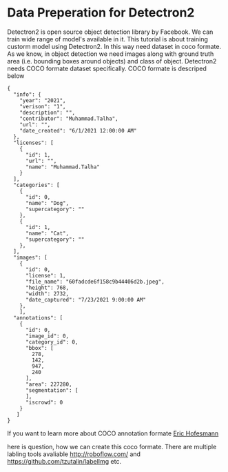 # Data Preperation for Detectron2

Detectron2 is open source object detection library by Facebook. We can train wide range of model's available in it. This tutorial is about training custorm model using Detectron2. 
In this way need dataset in coco formate. As we know, in object detection we need images along with ground truth area (i.e. bounding boxes around objects) and class of object.
Detectron2 needs COCO formate dataset specifically. COCO formate is descriped below 
```
{
  "info": {
    "year": "2021",
    "verison": "1",
    "description": "",
    "contributor": "Muhammad.Talha",
    "url": "",
    "date_created": "6/1/2021 12:00:00 AM"
  },
  "licenses": [
    {
      "id": 1,
      "url": "",
      "name": "Muhammad.Talha"
    }
  ],
  "categories": [
    {
      "id": 0,
      "name": "Dog",
      "supercategory": ""
    },
    {
      "id": 1,
      "name": "Cat",
      "supercategory": ""
    },
  ],
  "images": [
    {
      "id": 0,
      "license": 1,
      "file_name": "60fadcde6f158c9b44406d2b.jpeg",
      "height": 768,
      "width": 2732,
      "date_captured": "7/23/2021 9:00:00 AM"
    },
    ],
  "annotations": [
    {
      "id": 0,
      "image_id": 0,
      "category_id": 0,
      "bbox": [
        278,
        142,
        947,
        240
      ],
      "area": 227280,
      "segmentation": [
      ],
      "iscrowd": 0
    }
   ]
}
```
If you want to learn more about COCO annotation formate [Eric Hofesmann](https://towardsdatascience.com/how-to-work-with-object-detection-datasets-in-coco-format-9bf4fb5848a4#)

here is question, how we can create this coco formate. There are multiple labling tools avaliable http://roboflow.com/ and https://github.com/tzutalin/labelImg etc.
